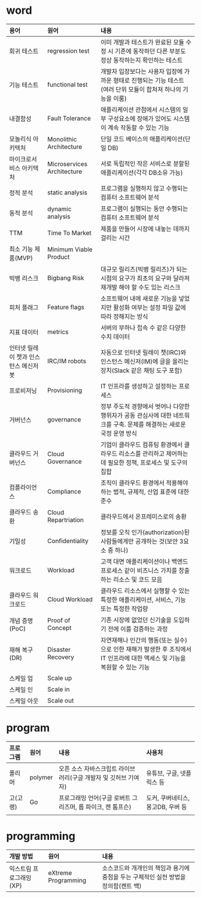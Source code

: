 # word

|용어|원어|내용|
|:---|:---|:---|
|회귀 테스트|regression test|이미 개발과 테스트가 완료된 모듈 수정 시 기존에 동작하던 다른 부분도 정상 동작하는지 확인하는 테스트|
|기능 테스트|functional test|개발자 입장보다는 사용자 입장에 가까운 형태로 진행되는 기능 테스트(여러 단위 모듈이 합쳐져 하나의 기능을 이룸)|
|내결함성|Fault Tolerance|애플리케이션 관점에서 시스템의 일부 구성요소에 장애가 있어도 시스템이 계속 작동할 수 있는 기능|
|모놀리식 아키텍처|Monolithic Architecture|단일 코드 베이스의 애플리케이션(단일 DB)|
|마이크로서비스 아키텍처|Microservices Architecture|서로 독립적인 작은 서비스로 분할된 애플리케이션(각각 DB소유 가능)|
|정적 분석|static analysis|프로그램을 실행하지 않고 수행되는 컴퓨터 소프트웨어 분석|
|동적 분석|dynamic analysis|프로그램이 실행되는 동안 수행되는 컴퓨터 소프트웨어 분석|
|TTM|Time To Market|제품을 만들어 시장에 내놓는 데까지 걸리는 시간|
|최소 기능 제품(MVP)|Minimum Viable Product||
|빅뱅 리스크|Bigbang Risk|대규모 릴리즈(빅뱅 릴리즈)가 되는 시점의 요구가 최초의 요구와 달라져 재개발 해야 할 수도 있는 리스크|
|피처 플래그|Feature flags|소프트웨어 내에 새로운 기능을 넣었지만 활성화 여부는 설정 파일 값에 따라 정해지는 방식|
|지표 데이터|metrics|서버의 부하나 접속 수 같은 다양한 수치 데이터|
|인터넷 릴레이 챗과 인스턴스 메신저 봇|IRC/IM robots|자동으로 인터넷 릴레이 챗(IRC)와 인스턴스 메신저(IM)에 글을 올리는 장치(Slack 같은 채팅 도구 포함)|
|프로비저닝|Provisioning|IT 인프라를 생성하고 설정하는 프로세스|
|거버넌스|governance|정부 주도적 경향에서 벗어나 다양한 행위자가 공동 관심사에 대한 네트워크를 구축. 문제를 해결하는 새로운 국정 운영 방식|
|클라우드 거버넌스|Cloud Governance|기업이 클라우드 컴퓨팅 환경에서 클라우드 리소스를 관리하고 제어하는 데 필요한 정책, 프로세스 및 도구의 집합|
|컴플라이언스|Compliance|조직이 클라우드 환경에서 적용해야 하는 법적, 규제적, 산업 표준에 대한 준수|
|클라우드 송환|Cloud Repartriation|클라우드에서 온프레미스로의 송환|
|기밀성|Confidentiality|정보를 오직 인가(authorization)된 사람들에게만 공개하는 것(보안 3요소 중 하나)|
|워크로드|Workload|고객 대면 애플리케이션이나 백엔드 프로세스 같이 비즈니스 가치를 창출하는 리소스 및 코드 모음|
|클라우드 워크로드|Cloud Workload|클라우드 리소스에서 실행할 수 있는 특정한 애플리케이션, 서비스, 기능 또는 특정한 작업량|
|개념 증명(PoC)|Proof of Concept|기존 시장에 없었던 신기술을 도입하기 전에 이를 검증하는 과정|
|재해 복구(DR)|Disaster Recovery|자연재해나 인간의 행동(또는 실수)으로 인한 재해가 발생한 후 조직에서 IT 인프라에 대한 액세스 및 기능을 복원할 수 있는 기능|
|스케일 업|Scale up||
|스케일 인|Scale in||
|스케일 아웃|Scale out||


# program
|프로그램|원어|내용|사용처|
|:---|:---|:---|:---|
|폴리머|polymer|오픈 소스 자바스크립트 라이브러리(구글 개발자 및 깃허브 기여자)|유튜브, 구글, 넷플릭스 등|
|고(고랭)|Go|프로그래밍 언어(구글 로버트 그리즈머, 롭 파이크, 켄 톰프슨)|도커, 쿠버네티스, 몽고DB, 우버 등|
|||

# programming
|개발 방법|원어|내용|
|:---|:---|:---|
|익스트림 프로그래밍(XP)|eXtreme Programming|소스코드와 개개인의 책임과 용기에 중점을 두는 구체적인 실천 방법을 정의함(켄트 백)|
